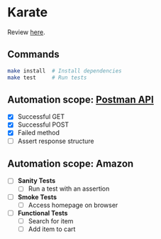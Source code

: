 # Karate

Review [here](https://github.com/dialex/start-testing/tree/master/docs/toolbox/framework/karate.md).

## Commands

```sh
make install  # Install dependencies
make test     # Run tests
```

## Automation scope: [Postman API](https://docs.postman-echo.com/)

- [x] Successful GET
- [x] Successful POST
- [x] Failed method
- [ ] Assert response structure

## Automation scope: Amazon

- [ ] **Sanity Tests**
  - [ ] Run a test with an assertion
- [ ] **Smoke Tests**
  - [ ] Access homepage on browser
- [ ] **Functional Tests**
  - [ ] Search for item
  - [ ] Add item to cart
